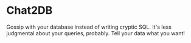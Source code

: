 # Chat2DB
Gossip with your database instead of writing cryptic SQL. It's less judgmental about your queries, probably. Tell your data what you want!
